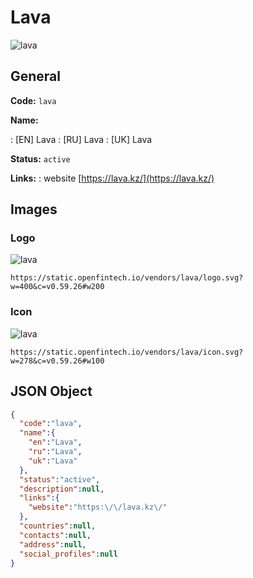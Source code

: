 
# Lava 
![lava](https://static.openfintech.io/vendors/lava/logo.svg?w=400&c=v0.59.26#w200)  

## General 
 
**Code:** `lava` 
 
**Name:** 
 
:	[EN] Lava 
:	[RU] Lava 
:	[UK] Lava 
 
**Status:** `active` 
 
**Links:** 
: website [https://lava.kz/](https://lava.kz/) 
 

## Images 

### Logo 
 
![lava](https://static.openfintech.io/vendors/lava/logo.svg?w=400&c=v0.59.26#w200)  

```
https://static.openfintech.io/vendors/lava/logo.svg?w=400&c=v0.59.26#w200
```  

### Icon 
 
![lava](https://static.openfintech.io/vendors/lava/icon.svg?w=278&c=v0.59.26#w100)  

```
https://static.openfintech.io/vendors/lava/icon.svg?w=278&c=v0.59.26#w100
```  

## JSON Object 

```json
{
  "code":"lava",
  "name":{
    "en":"Lava",
    "ru":"Lava",
    "uk":"Lava"
  },
  "status":"active",
  "description":null,
  "links":{
    "website":"https:\/\/lava.kz\/"
  },
  "countries":null,
  "contacts":null,
  "address":null,
  "social_profiles":null
}
```  
